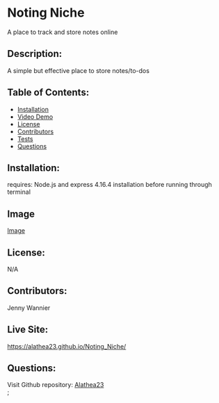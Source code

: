 # Noting Niche 
A place to track and store notes online

## Description:
  
A simple but effective place to store notes/to-dos 

  ## Table of Contents:
  * [Installation](#installation)
  * [Video Demo](#video)
  * [License](#license)
  * [Contributors](#contributors)
  * [Tests](#tests)
  * [Questions](#questions)
  
## Installation:

requires: Node.js and express 4.16.4 installation before running through terminal

## Image

[Image](./public/assets/Screenshot%202023-11-05%20at%204.58.55%20PM.png)

## License:

N/A

## Contributors:

Jenny Wannier

## Live Site:

https://alathea23.github.io/Noting_Niche/

## Questions:

Visit Github repository: [Alathea23](https://github.com/alathea23/Noting_Niche.git)  
;